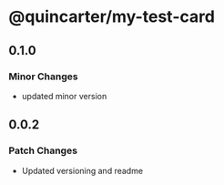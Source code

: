 # @quincarter/my-test-card

## 0.1.0

### Minor Changes

- updated minor version

## 0.0.2

### Patch Changes

- Updated versioning and readme
